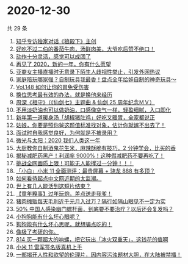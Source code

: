 # 2020-12-30

共 29 条

<!-- BEGIN ZHIHUVIDEO -->
<!-- 最后更新时间 Wed Dec 30 2020 16:12:36 GMT+0800 (CST) -->
1. [知乎专访独家对话《狼殿下》主创](https://www.zhihu.com/zvideo/1327624409830305792)
1. [好吃不过二伯的番茄牛肉，汤鲜肉美，大爷吃后赞不绝口！](https://www.zhihu.com/zvideo/1327297069954691072)
1. [动作十分灵活，感觉可以成团了](https://www.zhihu.com/zvideo/1327596281686659072)
1. [再见了 2020，新的一年，你有什么愿望](https://www.zhihu.com/zvideo/1327362966057369600)
1. [亚裔女主播直播时无意录下陌生人歧视性举止，引发外网热议](https://www.zhihu.com/zvideo/1327548909968310272)
1. [家庭陪玩哪家强？自制玩具我最香！盘点全年给娃自制的神奇玩具～](https://www.zhihu.com/zvideo/1327548721836302336)
1. [Vol.148 如何让你的胃免受伤害](https://www.zhihu.com/zvideo/1327383669871149056)
1. [换位思考最有效的办法，就是换他来经历](https://www.zhihu.com/zvideo/1327279582059962368)
1. [周深《相守》（《仙剑七》主题曲 & 仙剑 25 周年纪念ＭＶ）](https://www.zhihu.com/zvideo/1327227418596827136)
1. [不用淡奶油也可以做奶油，口感像空气一样，轻盈细腻，入口即化](https://www.zhihu.com/zvideo/1326652624054415360)
1. [新年第一道暖身汤「胡椒猪肚鸡」好吃又暖胃，全家都说正](https://www.zhihu.com/zvideo/1327582606506901504)
1. [姑娘，你要是照你爸这颜值标准找对象，估计你就嫁不出去了！](https://www.zhihu.com/zvideo/1326213025150488576)
1. [面试时自我感觉良好，为何就是不被录用？](https://www.zhihu.com/zvideo/1327014606859632640)
1. [微光与太阳：2020 我们人类这一年](https://www.zhihu.com/zvideo/1327596571681452032)
1. [大厨教你自制酒鬼花生米，麻辣酥脆有技巧，2 分钟学会，比买的香](https://www.zhihu.com/zvideo/1327288123957645312)
1. [揭秘减肥药黑产！利润率 9000%！这种假减肥药不要再吃了！](https://www.zhihu.com/zvideo/1327303527295479808)
1. [挑战全网画质上限！可能无人能撑过一分钟！！！](https://www.zhihu.com/zvideo/1326853910472810496)
1. [「小白」小米 11 全面测评：最贵屏幕 + 骁龙 888 有多顶？](https://www.zhihu.com/zvideo/1327227996189769728)
1. [如何看待起点中文网近期的太监潮。](https://www.zhihu.com/zvideo/1327317840765607936)
1. [世上有几人能活到这短片结束？](https://www.zhihu.com/zvideo/1326133888490663936)
1. [【童年糗事】过年玩炮，差点送走我爹！](https://www.zhihu.com/zvideo/1326590266677915648)
1. [猪肉摊贩每天毛利近千元月入过万？隔行如隔山眼见不一定为实](https://www.zhihu.com/zvideo/1327222736625295360)
1. [50% 中国人感染幽门螺杆菌，到底要不要治疗？以后还会复发吗？](https://www.zhihu.com/zvideo/1327203493397442560)
1. [小狗狗能有什么坏心眼呢？](https://www.zhihu.com/zvideo/1326851618650497024)
1. [狗狗能有什么坏心思呢，就想骗点吃的！](https://www.zhihu.com/zvideo/1327204314125946880)
1. [像极了考研的你。](https://www.zhihu.com/zvideo/1326579724336947200)
1. [814 买一颗超大的响螺，把它玩出「冰火双重天」，这钱花的值啊](https://www.zhihu.com/zvideo/1326727890751672320)
1. [小米 11 雷军签名版真机上手](https://www.zhihu.com/zvideo/1327005625805479936)
1. [一部揭开人性和欲望的伦理片，因内容污浊题材大胆，在大陆被禁播！](https://www.zhihu.com/zvideo/1326636926485405696)
<!-- END ZHIHUVIDEO -->
